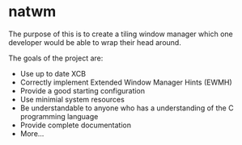 # natwm
The purpose of this is to create a tiling window manager which one developer would be able to wrap their head around.

The goals of the project are:

- Use up to date XCB
- Correctly implement Extended Window Manager Hints (EWMH)
- Provide a good starting configuration
- Use minimial system resources
- Be understandable to anyone who has a understanding of the C programming language
- Provide complete documentation
- More...
